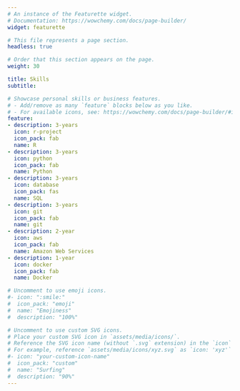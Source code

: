 ```yaml
---
# An instance of the Featurette widget.
# Documentation: https://wowchemy.com/docs/page-builder/
widget: featurette

# This file represents a page section.
headless: true

# Order that this section appears on the page.
weight: 30

title: Skills
subtitle:

# Showcase personal skills or business features.
# - Add/remove as many `feature` blocks below as you like.
# - For available icons, see: https://wowchemy.com/docs/page-builder/#icons
feature:
- description: 3-years
  icon: r-project
  icon_pack: fab
  name: R
- description: 3-years
  icon: python
  icon_pack: fab
  name: Python
- description: 3-years
  icon: database
  icon_pack: fas
  name: SQL
- description: 3-years
  icon: git
  icon_pack: fab
  name: git
- description: 2-year
  icon: aws
  icon_pack: fab
  name: Amazon Web Services
- description: 1-year
  icon: docker
  icon_pack: fab
  name: Docker

# Uncomment to use emoji icons.
#- icon: ":smile:"
#  icon_pack: "emoji"
#  name: "Emojiness"
#  description: "100%"  

# Uncomment to use custom SVG icons.
# Place your custom SVG icon in `assets/media/icons/`.
# Reference the SVG icon name (without `.svg` extension) in the `icon` field.
# For example, reference `assets/media/icons/xyz.svg` as `icon: 'xyz'`
#- icon: "your-custom-icon-name"
#  icon_pack: "custom"
#  name: "Surfing"
#  description: "90%"
---
```

